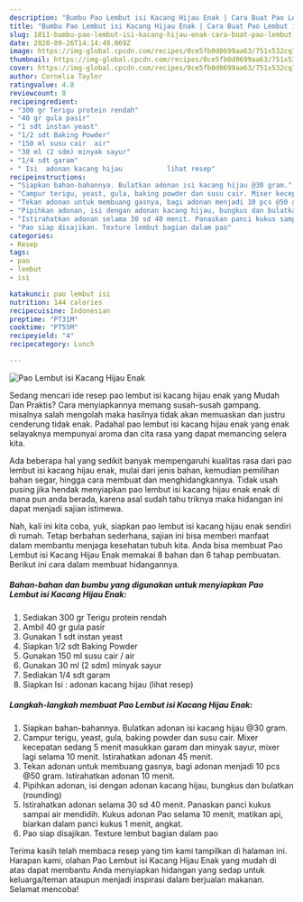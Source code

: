 ```yaml
---
description: "Bumbu Pao Lembut isi Kacang Hijau Enak | Cara Buat Pao Lembut isi Kacang Hijau Enak Yang Mudah Dan Praktis"
title: "Bumbu Pao Lembut isi Kacang Hijau Enak | Cara Buat Pao Lembut isi Kacang Hijau Enak Yang Mudah Dan Praktis"
slug: 1011-bumbu-pao-lembut-isi-kacang-hijau-enak-cara-buat-pao-lembut-isi-kacang-hijau-enak-yang-mudah-dan-praktis
date: 2020-09-26T14:14:49.069Z
image: https://img-global.cpcdn.com/recipes/0ce5fb0d0699aa63/751x532cq70/pao-lembut-isi-kacang-hijau-enak-foto-resep-utama.jpg
thumbnail: https://img-global.cpcdn.com/recipes/0ce5fb0d0699aa63/751x532cq70/pao-lembut-isi-kacang-hijau-enak-foto-resep-utama.jpg
cover: https://img-global.cpcdn.com/recipes/0ce5fb0d0699aa63/751x532cq70/pao-lembut-isi-kacang-hijau-enak-foto-resep-utama.jpg
author: Cornelia Taylor
ratingvalue: 4.8
reviewcount: 8
recipeingredient:
- "300 gr Terigu protein rendah"
- "40 gr gula pasir"
- "1 sdt instan yeast"
- "1/2 sdt Baking Powder"
- "150 ml susu cair  air"
- "30 ml (2 sdm) minyak sayur"
- "1/4 sdt garam"
- " Isi  adonan kacang hijau           lihat resep"
recipeinstructions:
- "Siapkan bahan-bahannya. Bulatkan adonan isi kacang hijau @30 gram."
- "Campur terigu, yeast, gula, baking powder dan susu cair. Mixer kecepatan sedang 5 menit masukkan garam dan minyak sayur, mixer lagi selama 10 menit. Istirahatkan adonan 45 menit."
- "Tekan adonan untuk membuang gasnya, bagi adonan menjadi 10 pcs @50 gram. Istirahatkan adonan 10 menit."
- "Pipihkan adonan, isi dengan adonan kacang hijau, bungkus dan bulatkan (rounding)"
- "Istirahatkan adonan selama 30 sd 40 menit. Panaskan panci kukus sampai air mendidih. Kukus adonan Pao selama 10 menit, matikan api, biarkan dalam panci kukus 1 menit, angkat."
- "Pao siap disajikan. Texture lembut bagian dalam pao"
categories:
- Resep
tags:
- pao
- lembut
- isi

katakunci: pao lembut isi 
nutrition: 144 calories
recipecuisine: Indonesian
preptime: "PT31M"
cooktime: "PT55M"
recipeyield: "4"
recipecategory: Lunch

---
```



![Pao Lembut isi Kacang Hijau Enak](https://img-global.cpcdn.com/recipes/0ce5fb0d0699aa63/751x532cq70/pao-lembut-isi-kacang-hijau-enak-foto-resep-utama.jpg)

Sedang mencari ide resep pao lembut isi kacang hijau enak yang Mudah Dan Praktis? Cara menyiapkannya memang susah-susah gampang. misalnya salah mengolah maka hasilnya tidak akan memuaskan dan justru cenderung tidak enak. Padahal pao lembut isi kacang hijau enak yang enak selayaknya mempunyai aroma dan cita rasa yang dapat memancing selera kita.

Ada beberapa hal yang sedikit banyak mempengaruhi kualitas rasa dari pao lembut isi kacang hijau enak, mulai dari jenis bahan, kemudian pemilihan bahan segar, hingga cara membuat dan menghidangkannya. Tidak usah pusing jika hendak menyiapkan pao lembut isi kacang hijau enak enak di mana pun anda berada, karena asal sudah tahu triknya maka hidangan ini dapat menjadi sajian istimewa.




Nah, kali ini kita coba, yuk, siapkan pao lembut isi kacang hijau enak sendiri di rumah. Tetap berbahan sederhana, sajian ini bisa memberi manfaat dalam membantu menjaga kesehatan tubuh kita. Anda bisa membuat Pao Lembut isi Kacang Hijau Enak memakai 8 bahan dan 6 tahap pembuatan. Berikut ini cara dalam membuat hidangannya.

<!--inarticleads1-->

##### Bahan-bahan dan bumbu yang digunakan untuk menyiapkan Pao Lembut isi Kacang Hijau Enak:

1. Sediakan 300 gr Terigu protein rendah
1. Ambil 40 gr gula pasir
1. Gunakan 1 sdt instan yeast
1. Siapkan 1/2 sdt Baking Powder
1. Gunakan 150 ml susu cair / air
1. Gunakan 30 ml (2 sdm) minyak sayur
1. Sediakan 1/4 sdt garam
1. Siapkan  Isi : adonan kacang hijau           (lihat resep)




<!--inarticleads2-->

##### Langkah-langkah membuat Pao Lembut isi Kacang Hijau Enak:

1. Siapkan bahan-bahannya. Bulatkan adonan isi kacang hijau @30 gram.
1. Campur terigu, yeast, gula, baking powder dan susu cair. Mixer kecepatan sedang 5 menit masukkan garam dan minyak sayur, mixer lagi selama 10 menit. Istirahatkan adonan 45 menit.
1. Tekan adonan untuk membuang gasnya, bagi adonan menjadi 10 pcs @50 gram. Istirahatkan adonan 10 menit.
1. Pipihkan adonan, isi dengan adonan kacang hijau, bungkus dan bulatkan (rounding)
1. Istirahatkan adonan selama 30 sd 40 menit. Panaskan panci kukus sampai air mendidih. Kukus adonan Pao selama 10 menit, matikan api, biarkan dalam panci kukus 1 menit, angkat.
1. Pao siap disajikan. Texture lembut bagian dalam pao




Terima kasih telah membaca resep yang tim kami tampilkan di halaman ini. Harapan kami, olahan Pao Lembut isi Kacang Hijau Enak yang mudah di atas dapat membantu Anda menyiapkan hidangan yang sedap untuk keluarga/teman ataupun menjadi inspirasi dalam berjualan makanan. Selamat mencoba!

